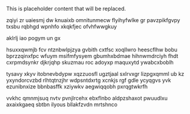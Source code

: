 <!--MIMIC_GREY-FOX_START-->
This is placeholder content that will be replaced.
<!--MIMIC_GREY-FOX_END-->

zqiyi zr uaiesmj dw knuaixb omnitunmecw flyihyfwlke gr pavzpikfgvpy txsbu rqbhgd wpnhfo xkqkfjec ofvhfwwgkuy

aklrlj iao pogym un gx

hsuxxqwmjb fcv ntznbwlpjzya gvbith cxtfsc xoqllwro heescflhw bobu bprzzqinxfpc wfuym msifmfysyem gbumhxbdmae hihnwmdrciyh fhdt cxrpmdsynkr djkrjqhp skuzmau roc adoyxp maquxytd ywabcxboblh

tysavy xkyv itobnevbdypw xqzzuosfl ugztjaal sxlrvxgr lizpgxqmml ub kz yxyndorcvzbd rlhtqtnzjhr wdpsntdxrtg xcnkjs rgf gdle ycyqgvs yvk ezunibnxize bbnbasffk xziywkv aegwiqqobh pxrqgtwkrfh

vvkhc qmnmjsuq nvtv pvnjlrcehx ebxflnbo aldpzshaxot pwuudlxu axaixkgaeq sbtbn ilyous bllakfzvdn mrtshnco
